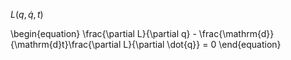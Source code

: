 $L(q, \dot{q}, t)$

\begin{equation}
\frac{\partial L}{\partial q} - \frac{\mathrm{d}}{\mathrm{d}t}\frac{\partial L}{\partial \dot{q}} = 0
\end{equation}
